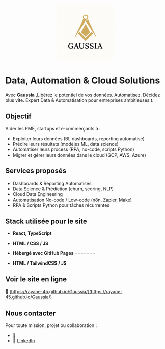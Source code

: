 <p align="center">
  <img src="./public/logoG.png" alt="Logo Gaussia" width="180"/>
</p>



# Data, Automation & Cloud Solutions

Avec **Gaussia** ,Libérez le potentiel de vos données. Automatisez. Décidez plus vite.
Expert Data & Automatisation pour entreprises ambitieuses.t.  




## Objectif

Aider les PME, startups et e-commerçants à :
- Exploiter leurs données (BI, dashboards, reporting automatisé)
- Prédire leurs résultats (modèles ML, data science)
- Automatiser leurs process (RPA, no-code, scripts Python)
- Migrer et gérer leurs données dans le cloud (GCP, AWS, Azure)



## Services proposés

 - Dashboards & Reporting Automatisés  
 - Data Science & Prédiction (churn, scoring, NLP)  
 - Cloud Data Engineering
 - Automatisation No-code / Low-code (n8n, Zapier, Make) 
 - RPA & Scripts Python pour tâches récurrentes



## Stack utilisée pour le site

- **React, TypeScript** 

- **HTML / CSS / JS**
- **Hébergé avec GitHub Pages**
=======
- **HTML / TailwindCSS / JS**





## Voir le site en ligne

🔗 [https://rayane-45.github.io/Gaussia/](https://rayane-45.github.io/Gaussia/)



## Nous contacter

Pour toute mission, projet ou collaboration :
- 📧 
- 💼 [LinkedIn](https://www.linkedin.com/in/ton-lien-linkedin)




